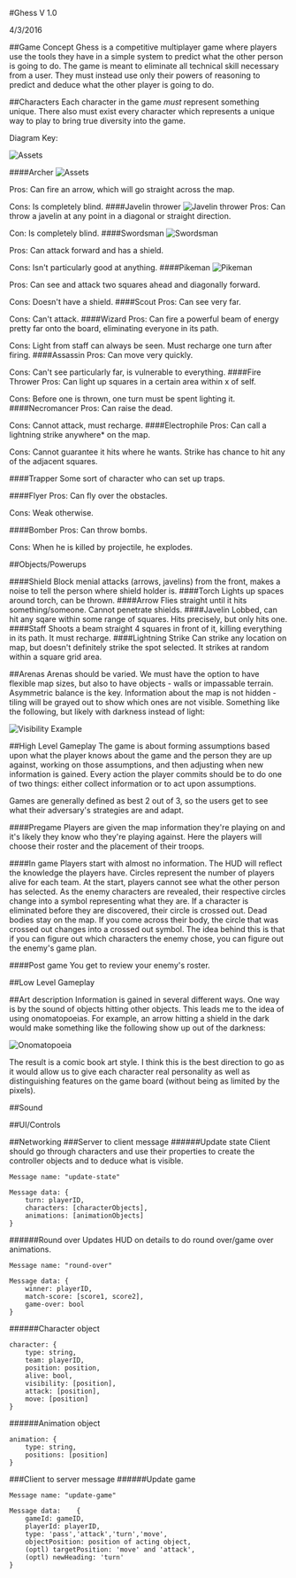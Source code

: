 #Ghess
V 1.0

4/3/2016

##Game Concept
Ghess is a competitive multiplayer game where players use the tools they have in a simple system to predict what the other person is going to do. The game is meant to eliminate all technical skill necessary from a user. They must instead use only their powers of reasoning to predict and deduce what the other player is going to do.


##Characters
Each character in the game *must* represent something unique. There also must exist every character which represents a unique way to play to bring true diversity into the game.

Diagram Key:

![Assets](GDDAssets/Chars/Key.png)

 
####Archer
![Assets](GDDAssets/Chars/Archer.png)

Pros: Can fire an arrow, which will go straight across the map.

Cons: Is completely blind.
####Javelin thrower
![Javelin thrower](GDDAssets/Chars/JavelinThrower.png)
Pros: Can throw a javelin at any point in a diagonal or straight direction.

Con: Is completely blind.
####Swordsman
![Swordsman](GDDAssets/Chars/SwordsMan.png)

Pros: Can attack forward and has a shield.

Cons: Isn't particularly good at anything. 
####Pikeman
![Pikeman](GDDAssets/Chars/Pikeman.png)

Pros: Can see and attack two squares ahead and diagonally forward.

Cons: Doesn't have a shield.
####Scout
Pros: Can see very far.

Cons: Can't attack.
####Wizard
Pros: Can fire a powerful beam of energy pretty far onto the board, eliminating everyone in its path.

Cons: Light from staff can always be seen. Must recharge one turn after firing.
####Assassin
Pros: Can move very quickly.

Cons: Can't see particularly far, is vulnerable to everything.
####Fire Thrower
Pros: Can light up squares in a certain area within x of self. 

Cons: Before one is thrown, one turn must be spent lighting it.
####Necromancer
Pros: Can raise the dead.

Cons: Cannot attack, must recharge.
####Electrophile
Pros: Can call a lightning strike anywhere* on the map.

Cons: Cannot guarantee it hits where he wants. Strike has chance to hit any of the adjacent squares.

####Trapper
Some sort of character who can set up traps.

####Flyer
Pros: Can fly over the obstacles.

Cons: Weak otherwise.

####Bomber
Pros: Can throw bombs.

Cons: When he is killed by projectile, he explodes.


##Objects/Powerups

####Shield
Block menial attacks (arrows, javelins) from the front, makes a noise to tell the person where shield holder is.
####Torch
Lights up spaces around torch, can be thrown.
####Arrow
Flies straight until it hits something/someone. Cannot penetrate shields.
####Javelin
Lobbed, can hit any sqare within some range of squares. Hits precisely, but only hits one.
####Staff
Shoots a beam straight 4 squares in front of it, killing everything in its path. It must recharge.
####Lightning Strike
Can strike any location on map, but doesn't definitely strike the spot selected. It strikes at random within a square grid area.

##Arenas
Arenas should be varied. We must have the option to have flexible map sizes, but also to have objects - walls or impassable terrain. Asymmetric balance is the key. Information about the map is not hidden - tiling will be grayed out to show which ones are not visible. Something like the following, but likely with darkness instead of light:

![Visibility Example](GDDAssets/visibilityExample.jpg)


##High Level Gameplay 
The game is about forming assumptions based upon what the player knows about the game and the person they are up against, working on those assumptions, and then adjusting when new information is gained. Every action the player commits should be to do one of two things: either collect information or to act upon assumptions.

Games are generally defined as best 2 out of 3, so the users get to see what their adversary's strategies are and adapt.

####Pregame
Players are given the map information they're playing on and it's likely they know who they're playing against. Here the players will choose their roster and the placement of their troops.

####In game
Players start with almost no information. The HUD will reflect the knowledge the players have. Circles represent the number of players alive for each team. At the start, players cannot see what the other person has selected. As the enemy characters are revealed, their respective circles change into a symbol representing what they are. If a character is eliminated before they are discovered, their circle is crossed out. Dead bodies stay on the map. If you come across their body, the circle that was crossed out changes into a crossed out symbol. The idea behind this is that if you can figure out which characters the enemy chose, you can figure out the enemy's game plan.

####Post game
You get to review your enemy's roster. 

##Low Level Gameplay


##Art description
Information is gained in several different ways. One way is by the sound of objects hitting other objects. This leads me to the idea of using onomatopoeias. For example, an arrow hitting a shield in the dark would make something like the following show up out of the darkness:

![Onomatopoeia](GDDAssets/onomatopoeia.png)

The result is a comic book art style. I think this is the best direction to go as it would allow us to give each character real personality as well as distinguishing features on the game board (without being as limited by the pixels).

##Sound


##UI/Controls


##Networking
###Server to client message
######Update state
Client should go through characters and use their properties to create the controller objects and to deduce what is visible.

```
Message name: "update-state"

Message data: {
	turn: playerID,
	characters: [characterObjects],
	animations: [animationObjects]
}

```
######Round over
Updates HUD on details to do round over/game over animations.

```
Message name: "round-over"

Message data: {
	winner: playerID,
	match-score: [score1, score2],
	game-over: bool
}
```
######Character object
```
character: {
	type: string,
	team: playerID,
	position: position,
	alive: bool,
	visibility: [position],
	attack: [position],
	move: [position]
}
```

######Animation object
```
animation: {
	type: string,
	positions: [position]
}
```

###Client to server message
######Update game
```
Message name: "update-game" 

Message data:	 {
	gameId: gameID,
	playerId: playerID,
	type: 'pass','attack','turn','move',
	objectPosition: position of acting object,
	(optl) targetPosition: 'move' and 'attack',
	(optl) newHeading: 'turn'
}
```


